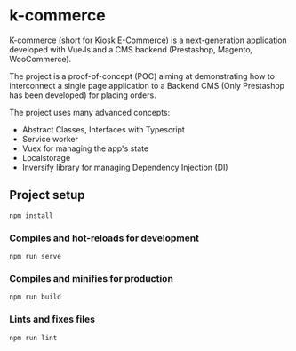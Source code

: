 # k-commerce

K-commerce (short for Kiosk E-Commerce) is a next-generation application developed with VueJs and a CMS backend (Prestashop, Magento, WooCommerce).

The project is a proof-of-concept (POC) aiming at demonstrating how to interconnect a single page application to a Backend CMS (Only Prestashop has been developed) for placing orders.

The project uses many advanced concepts:

- Abstract Classes, Interfaces with Typescript
- Service worker
- Vuex for managing the app's state
- Localstorage
- Inversify library for managing Dependency Injection (DI)

## Project setup

```
npm install
```

### Compiles and hot-reloads for development

```
npm run serve
```

### Compiles and minifies for production

```
npm run build
```

### Lints and fixes files

```
npm run lint
```

